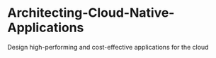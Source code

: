 # Architecting-Cloud-Native-Applications
Design high-performing and cost-effective applications for the cloud
